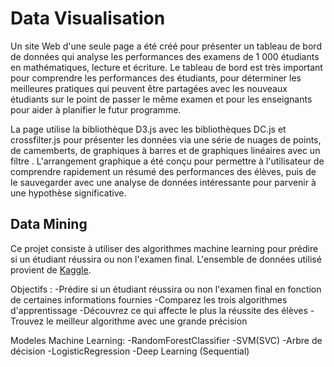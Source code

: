 # Data Visualisation
Un site Web d'une seule page a été créé pour présenter un tableau de bord de données qui analyse les performances des examens de 1 000 étudiants en mathématiques, lecture et écriture. Le tableau de bord est très important pour comprendre les performances des étudiants, pour déterminer les meilleures pratiques qui peuvent être partagées avec les nouveaux étudiants sur le point de passer le même examen et pour les enseignants pour aider à planifier le futur programme.

La page utilise la bibliothèque D3.js avec les bibliothèques DC.js et crossfilter.js pour présenter les données via une série de nuages ​​de points, de camemberts, de graphiques à barres et de graphiques linéaires avec un filtre . L'arrangement graphique a été conçu pour permettre à l'utilisateur de comprendre rapidement un résumé des performances des élèves, puis de le sauvegarder avec une analyse de données intéressante pour parvenir à une hypothèse significative. 

## Data Mining
Ce projet consiste à utiliser des algorithmes machine learning pour prédire si un étudiant réussira ou non l'examen final. 
L'ensemble de données utilisé provient de [Kaggle](https://www.kaggle.com/askhanna/student-dataset-with-graduation-details).

Objectifs : 
-Prédire si un étudiant réussira ou non l'examen final en fonction de certaines informations fournies
-Comparez les trois algorithmes d'apprentissage
-Découvrez ce qui affecte le plus la réussite des élèves
-Trouvez le meilleur algorithme avec une grande précision

Modeles Machine Learning:
-RandomForestClassifier
-SVM(SVC)
-Arbre de décision
-LogisticRegression
-Deep Learning (Sequential)
